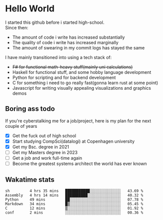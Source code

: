 # Hello World

I started this github before i started high-school.  
Since then:
- The amount of code i write has increased substantially
- The quality of code i write has increased marginally
- The amount of swearing in my commit logs has stayed the same

I have mainly transitioned into using a tech stack of:
- ~~F# for functional math-heavy stuff(mainly uni calculations)~~
- Haskell for functional stuff, and some hobby language development
- Python for scripting and for backend development
- C for something i need to go really fast(gonna learn rust at some point)
- Javascript for writing visually appealing visualizations and graphics demos

## Boring ass todo
If you're cyberstalking me for a job/project, here is my plan for the next couple of years
- [x] Get the fuck out of high school
- [x] Start studying CompSci(datalogi) at Copenhagen university
- [x] Get my Bsc. degree in 2021
- [ ] Get my Masters degree in 2023
- [ ] Get a job and work full-time again
- [ ] Become the greatest systems architect the world has ever known

## Wakatime stats
<!--START_SECTION:waka-->

```text
sh         4 hrs 35 mins   ███████████░░░░░░░░░░░░░░   43.69 %
Assembly   4 hrs 14 mins   ██████████░░░░░░░░░░░░░░░   40.32 %
Python     49 mins         ██░░░░░░░░░░░░░░░░░░░░░░░   07.78 %
Markdown   34 mins         █▒░░░░░░░░░░░░░░░░░░░░░░░   05.45 %
C          12 mins         ▒░░░░░░░░░░░░░░░░░░░░░░░░   01.92 %
conf       2 mins          ░░░░░░░░░░░░░░░░░░░░░░░░░   00.36 %
```

<!--END_SECTION:waka-->
